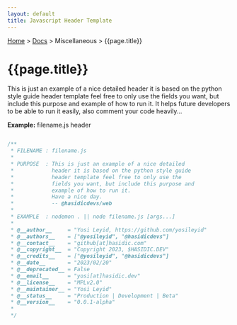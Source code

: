 ```yaml
---
layout: default
title: Javascript Header Template
---
```


[Home](/) > [Docs](/documentation) > Miscellaneous > {{page.title}}

# {{page.title}}

This is just an example of a nice detailed header it is based on the python style guide header template feel free to only use the fields you want, but include this purpose and example of how to run it. It helps future developers to be able to run it easily, also comment your code heavily...


**Example:** filename.js header
```js

/**
 * FILENAME : filename.js
 * 
 * PURPOSE  : This is just an example of a nice detailed 
 *            header it is based on the python style guide 
 *            header template feel free to only use the 
 *            fields you want, but include this purpose and 
 *            example of how to run it.
 *            Have a nice day. 
 *            -- @hasidicdevs/web 
 * 
 * EXAMPLE  : nodemon . || node filename.js [args...]
 *
 * @__author__     = "Yosi Leyid, https://github.com/yosileyid"
 * @__authors__    = ["@yosileyid", "@hasidicdevs"]
 * @__contact__    = "github[at]hasidic.com"
 * @__copyright__  = "Copyright 2023, $HASIDIC.DEV"
 * @__credits__    = ["@yosileyid", "@hasidicdevs"]
 * @__date__       = "2023/02/20"
 * @__deprecated__ = False
 * @__email__      = "yosi[at]hasidic.dev"
 * @__license__    = "MPLv2.0"
 * @__maintainer__ = "Yosi Leyid"
 * @__status__     = "Production | Development | Beta"
 * @__version__    = "0.0.1-alpha"
 *
 */

```